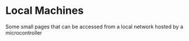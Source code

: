 # Local Machines

Some small pages that can be accessed from a local network hosted by a microcontroller
